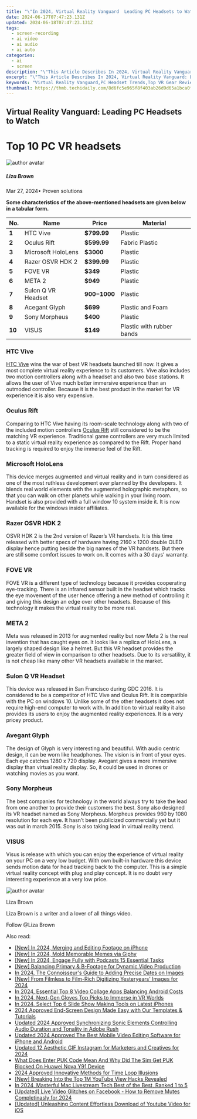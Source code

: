 ```yaml
---
title: "\"In 2024, Virtual Reality Vanguard  Leading PC Headsets to Watch\""
date: 2024-06-17T07:47:23.131Z
updated: 2024-06-18T07:47:23.131Z
tags: 
  - screen-recording
  - ai video
  - ai audio
  - ai auto
categories: 
  - ai
  - screen
description: "\"This Article Describes In 2024, Virtual Reality Vanguard: Leading PC Headsets to Watch\""
excerpt: "\"This Article Describes In 2024, Virtual Reality Vanguard: Leading PC Headsets to Watch\""
keywords: "Virtual Reality Vanguard,PC Headset Trends,Top VR Gear Review,VR Tech Innovations,Leading VR Headsets,Future of VR Devices,VR Headset Watchlist"
thumbnail: https://thmb.techidaily.com/8d6fc5e965f8f403ab26d9d65a1bca0fa8c0fcf476d607d4885f74d57cfde7c9.jpg
---
```


## Virtual Reality Vanguard: Leading PC Headsets to Watch

# Top 10 PC VR headsets

![author avatar](https://lh5.googleusercontent.com/-AIMmjowaFs4/AAAAAAAAAAI/AAAAAAAAABc/Y5UmwDaI7HU/s250-c-k/photo.jpg)

##### Liza Brown

 Mar 27, 2024• Proven solutions

**Some characteristics of the above-mentioned headsets are given below in a tabular form.**

| **No.** | **Name**           | **Price**      | **Material**              |
| ------- | ------------------ | -------------- | ------------------------- |
| **1**   | HTC Vive           | **$799.99**    | Plastic                   |
| **2**   | Oculus Rift        | **$599.99**    | Fabric Plastic            |
| **3**   | Microsoft HoloLens | **$3000**      | Plastic                   |
| **4**   | Razer OSVR HDK 2   | **$399.99**    | Plastic                   |
| **5**   | FOVE VR            | **$349**       | Plastic                   |
| **6**   | META 2             | **$949**       | Plastic                   |
| **7**   | Sulon Q VR Headset | **$900-$1000** | Plastic                   |
| **8**   | Acegant Glyph      | **$699**       | Plastic and Foam          |
| **9**   | Sony Morpheus      | **$400**       | Plastic                   |
| **10**  | VISUS              | **$149**       | Plastic with rubber bands |

### HTC Vive

[HTC Vive](https://tools.techidaily.com/wondershare/filmora/download/) wins the war of best VR headsets launched till now. It gives a most complete virtual reality experience to its customers. Vive also includes two motion controllers along with a headset and also two base stations. It allows the user of Vive much better immersive experience than an outmoded controller. Because it is the best product in the market for VR experience it is also very expensive.

### Oculus Rift

Comparing to HTC Vive having its room-scale technology along with two of the included motion controllers [Oculus Rift](https://tools.techidaily.com/wondershare/filmora/download/) still considered to be the matching VR experience. Traditional game controllers are very much limited to a static virtual reality experience as compared to the Rift. Proper hand tracking is required to enjoy the immerse feel of the Rift.

### Microsoft HoloLens

This device merges augmented and virtual reality and in turn considered as one of the most ruthless development ever planned by the developers. It blends real world elements with the augmented holographic metaphors, so that you can walk on other planets while walking in your living room. Handset is also provided with a full window 10 system inside it. It is now available for the windows insider affiliates.

### Razer OSVR HDK 2

OSVR HDK 2 is the 2nd version of Razer’s VR handsets. It is this time released with better specs of hardware having 2160 x 1200 double OLED display hence putting beside the big names of the VR handsets. But there are still some comfort issues to work on. It comes with a 30 days’ warranty.

### FOVE VR

FOVE VR is a different type of technology because it provides cooperating eye-tracking. There is an infrared sensor built in the headset which tracks the eye movement of the user hence offering a new method of controlling it and giving this design an edge over other headsets. Because of this technology it makes the virtual reality to be more real.

### META 2

Meta was released in 2013 for augmented reality but now Meta 2 is the real invention that has caught eyes on. It looks like a replica of HoloLens, a largely shaped design like a helmet. But this VR headset provides the greater field of view in comparison to other headsets. Due to its versatility, it is not cheap like many other VR headsets available in the market.

### Sulon Q VR Headset

This device was released in San Francisco during GDC 2016\. It is considered to be a competitor of HTC Vive and Oculus Rift. It is compatible with the PC on windows 10\. Unlike some of the other headsets it does not require high-end computer to work with. In addition to virtual reality it also provides its users to enjoy the augmented reality experiences. It is a very pricey product.

### Avegant Glyph

The design of Glyph is very interesting and beautiful. With audio centric design, it can be worn like headphones. The vision is in front of your eyes. Each eye catches 1280 x 720 display. Avegant gives a more immersive display than virtual reality display. So, it could be used in drones or watching movies as you want.

### Sony Morpheus

The best companies for technology in the world always try to take the lead from one another to provide their customers the best. Sony also designed its VR headset named as Sony Morpheus. Morpheus provides 960 by 1080 resolution for each eye. It hasn’t been publicized commercially yet but it was out in march 2015\. Sony is also taking lead in virtual reality trend.

### VISUS

Visus is release with which you can enjoy the experience of virtual reality on your PC on a very low budget. With own built-in hardware this device sends motion data for head tracking back to the computer. This is a simple virtual reality concept with plug and play concept. It is no doubt very interesting experience at a very low price.

![author avatar](https://lh5.googleusercontent.com/-AIMmjowaFs4/AAAAAAAAAAI/AAAAAAAAABc/Y5UmwDaI7HU/s250-c-k/photo.jpg)

Liza Brown

Liza Brown is a writer and a lover of all things video.

Follow @Liza Brown


<ins class="adsbygoogle"
     style="display:block"
     data-ad-format="autorelaxed"
     data-ad-client="ca-pub-7571918770474297"
     data-ad-slot="1223367746"></ins>



<ins class="adsbygoogle"
     style="display:block"
     data-ad-client="ca-pub-7571918770474297"
     data-ad-slot="8358498916"
     data-ad-format="auto"
     data-full-width-responsive="true"></ins>


<span class="atpl-alsoreadstyle">Also read:</span>
<div><ul>
<li><a href="https://fox-access.techidaily.com/new-in-2024-merging-and-editing-footage-on-iphone/"><u>[New] In 2024, Merging and Editing Footage on iPhone</u></a></li>
<li><a href="https://fox-access.techidaily.com/new-in-2024-mold-memorable-memes-via-giphy/"><u>[New] In 2024, Mold Memorable Memes via Giphy</u></a></li>
<li><a href="https://fox-access.techidaily.com/new-in-2024-engage-fully-with-podcasts-15-essential-tasks/"><u>[New] In 2024, Engage Fully with Podcasts  15 Essential Tasks</u></a></li>
<li><a href="https://fox-access.techidaily.com/new-balancing-primary-and-b-footage-for-dynamic-video-production/"><u>[New] Balancing Primary & B-Footage for Dynamic Video Production</u></a></li>
<li><a href="https://fox-access.techidaily.com/in-2024-the-connoisseurs-guide-to-adding-precise-dates-on-images/"><u>In 2024, The Connoisseur's Guide to Adding Precise Dates on Images</u></a></li>
<li><a href="https://fox-access.techidaily.com/new-from-filmless-to-film-rich-digitizing-yesteryears-images-for-2024/"><u>[New] From Filmless to Film-Rich  Digitizing Yesteryears' Images for 2024</u></a></li>
<li><a href="https://fox-access.techidaily.com/in-2024-essential-top-8-video-collage-apps-balancing-android-costs/"><u>In 2024, Essential Top 8 Video Collage Apps  Balancing Android Costs</u></a></li>
<li><a href="https://fox-access.techidaily.com/in-2024-next-gen-gloves-top-picks-to-immerse-in-vr-worlds/"><u>In 2024, Next-Gen Gloves  Top Picks to Immerse in VR Worlds</u></a></li>
<li><a href="https://fox-access.techidaily.com/in-2024-select-top-6-slide-show-making-tools-on-latest-iphones/"><u>In 2024, Select Top 6 Slide Show Making Tools on Latest iPhones</u></a></li>
<li><a href="https://youtube-clips.techidaily.com/2024-approved-end-screen-design-made-easy-with-our-templates-and-tutorials/"><u>2024 Approved  End-Screen Design Made Easy with Our Templates & Tutorials</u></a></li>
<li><a href="https://voice-adjusting.techidaily.com/updated-2024-approved-synchronizing-sonic-elements-controlling-audio-duration-and-tonality-in-adobe-rush/"><u>Updated 2024 Approved Synchronizing Sonic Elements Controlling Audio Duration and Tonality in Adobe Rush</u></a></li>
<li><a href="https://video-creation-software.techidaily.com/updated-2024-approved-the-best-mobile-video-editing-software-for-iphone-and-android/"><u>Updated 2024 Approved The Best Mobile Video Editing Software for iPhone and Android</u></a></li>
<li><a href="https://animation-videos.techidaily.com/updated-12-aesthetic-gif-instagram-for-marketers-and-creatives-for-2024/"><u>Updated 12 Aesthetic GIF Instagram for Marketers and Creatives for 2024</u></a></li>
<li><a href="https://sim-unlock.techidaily.com/what-does-enter-puk-code-mean-and-why-did-the-sim-get-puk-blocked-on-huawei-nova-y91-device-by-drfone-android/"><u>What Does Enter PUK Code Mean And Why Did The Sim Get PUK Blocked On Huawei Nova Y91 Device</u></a></li>
<li><a href="https://some-knowledge.techidaily.com/2024-approved-innovative-methods-for-time-loop-illusions/"><u>2024 Approved  Innovative Methods for Time Loop Illusions</u></a></li>
<li><a href="https://extra-resources.techidaily.com/new-breaking-into-the-top-1m-youtube-view-hacks-revealed/"><u>[New] Breaking Into the Top 1M  YouTube View Hacks Revealed</u></a></li>
<li><a href="https://extra-support.techidaily.com/in-2024-masterful-mac-livestream-tech-best-of-the-best-ranked-1-to-5/"><u>In 2024, Masterful Mac Livestream Tech  Best of the Best, Ranked 1 to 5</u></a></li>
<li><a href="https://facebook-videos.techidaily.com/updated-live-video-glitches-on-facebook-how-to-remove-mutes-completinasly-for-2024/"><u>[Updated] Live Video Glitches on Facebook - How to Remove Mutes Completinasly for 2024</u></a></li>
<li><a href="https://facebook-video-footage.techidaily.com/updated-unleashing-content-effortless-download-of-youtube-video-for-ios/"><u>[Updated] Unleashing Content  Effortless Download of Youtube Video for iOS</u></a></li>
</ul></div>
